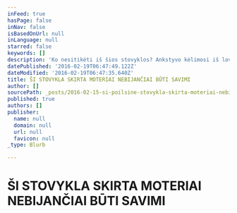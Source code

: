 ```yaml
---
inFeed: true
hasPage: false
inNav: false
isBasedOnUrl: null
inLanguage: null
starred: false
keywords: []
description: 'Ko nesitikėti iš šios stovyklos? Ankstyvo kėlimosi iš lovos, privalomo dalyvavimo užsiėmimuose, stereotipinio asanų, kvėpavimo ir meditacijos mokymo.   Ko tikėtis iš šios stovyklos? Ramybės, džiaugsmo, lengvumo, gerumo, švelnumo, tikrumo, grožio, kūrybos, išminties, meilės proveržio. Autentiškos savęs patyrimo.'
datePublished: '2016-02-19T06:47:49.122Z'
dateModified: '2016-02-19T06:47:35.640Z'
title: ŠI STOVYKLA SKIRTA MOTERIAI NEBIJANČIAI BŪTI SAVIMI
author: []
sourcePath: _posts/2016-02-15-si-poilsine-stovykla-skirta-moteriai-nebijanciai-buti-savim.md
published: true
authors: []
publisher:
  name: null
  domain: null
  url: null
  favicon: null
_type: Blurb

---
```

# ŠI STOVYKLA SKIRTA MOTERIAI NEBIJANČIAI BŪTI SAVIMI